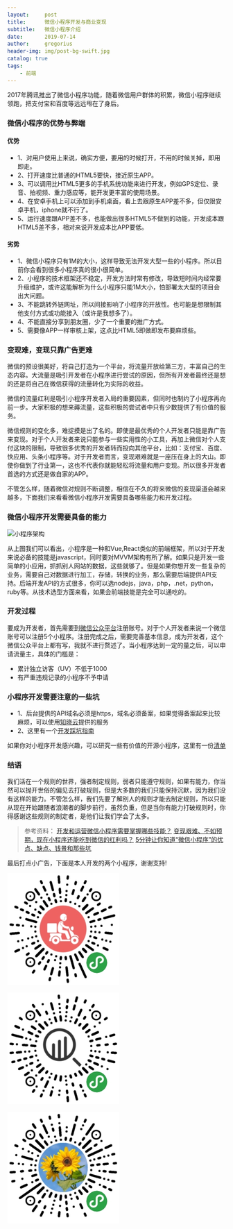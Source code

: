 ```yaml
---
layout:     post
title:      微信小程序开发与商业变现
subtitle:   微信小程序介绍
date:       2019-07-14
author:     gregorius
header-img: img/post-bg-swift.jpg
catalog: true
tags:
    - 前端
---
```


2017年腾讯推出了微信小程序功能，随着微信用户群体的积累，微信小程序继续领跑，把支付宝和百度等远远甩在了身后。

### 微信小程序的优势与弊端

#### 优势

- 1、对用户使用上来说，确实方便，要用的时候打开，不用的时候关掉，即用即走。
- 2、打开速度比普通的HTML5要快，接近原生APP。
-  3、可以调用比HTML5更多的手机系统功能来进行开发，例如GPS定位、录音、拍视频、重力感应等，能开发更丰富的使用场景。
- 4、在安卓手机上可以添加到手机桌面，看上去跟原生APP差不多，但仅限安卓手机，iphone就不行了。
- 5、运行速度跟APP差不多，也能做出很多HTML5不做到的功能，开发成本跟HTML5差不多，相对来说开发成本比APP要低。

#### 劣势
- 1、微信小程序只有1M的大小，这样导致无法开发大型一些的小程序。所以目前你会看到很多小程序真的很小很简单。
- 2、小程序的技术框架还不稳定，开发方法时常有修改，导致短时间内经常要升级维护，或许这能解析为什么小程序只能1M大小，怕部署太大型的项目会出大问题。
- 3、不能跳转外链网址，所以间接影响了小程序的开放性。也可能是想限制其他支付方式或功能接入（或许是我想多了）。
- 4、不能直接分享到朋友圈，少了一个重要的推广方式。
- 5、需要像APP一样审核上架，这点比HTML5即做即发布要麻烦些。

### 变现难，变现只靠广告更难

微信的预设很美好，将自己打造为一个平台，将流量开放给第三方，丰富自己的生态内容。大流量是吸引开发者在小程序进行尝试的原因，但所有开发者最终还是想的还是将自己在微信获得的流量转化为实际的收益。

微信的流量红利是吸引小程序开发者入局的重要因素，但同时也制约了小程序再向前一步。大家积极的想来薅流量，这些积极的尝试者中只有少数提供了有价值的服务。

微信规则的变化多，难捉摸是出了名的。即使是最优秀的个人开发者只能是靠广告来变现。对于个人开发者来说只能参与一些实用性的小工具，再加上微信对个人支付这块的限制，导致很多优秀的开发者转而投向其他平台，比如：支付宝、百度、快应用、头条小程序等。对于开发者而言，变现艰难就是一座压在身上的大山。即使你做到了行业第一，这也不代表你就能轻松将流量和用户变现。所以很多开发者首选的方式还是做自家的APP。

不管怎么样，随着微信对规则不断调整，相信在不久的将来微信的变现渠道会越来越多，下面我们来看看微信小程序开发需要具备哪些能力和开发过程。

### 微信小程序开发需要具备的能力

![小程序架构](https://user-images.githubusercontent.com/13601437/61179139-0dff0000-a62f-11e9-9c6b-1a8379a4955e.png)

从上图我们可以看出，小程序是一种和Vue,React类似的前端框架，所以对于开发来说必备的技能是javascript，同时要对MVVM架构有所了解。如果只是开发一些简单的小应用，抓抓别人网站的数据，这些就够了。但是如果你想开发一些复杂的业务，需要自己对数据进行加工，存储，转换的业务，那么需要后端提供API支持。后端开发API的方式很多，你可以选nodejs，java，php，.net，python，ruby等。从技术选型方面来看，如果会前端技能是完全可以通吃的。

### 开发过程

要成为开发者，首先需要到[微信公众平台](https://mp.weixin.qq.com)注册账号。对于个人开发者来说一个微信账号可以注册5个小程序。注册完成之后，需要完善基本信息，成为开发者，这个微信公众平台上都有写，我就不进行赘述了。当小程序达到一定的量之后，可以申请流量主，具体的门槛是：

- 累计独立访客（UV）不低于1000
- 有严重违规记录的小程序不予申请

### 小程序开发需要注意的一些坑

- 1、后台提供的API域名必须是https，域名必须备案，如果觉得备案起来比较麻烦，可以使用[知晓云](https://cloud.minapp.com/)提供的服务
- 2、这里有一个[开发踩坑指南](https://github.com/senola/wechat-app-issues)

如果你对小程序开发感兴趣，可以研究一些有价值的开源小程序，这里有一份[清单](https://github.com/opendigg/awesome-github-wechat-weapp)

### 结语

我们活在一个规则的世界，强者制定规则，弱者只能遵守规则，如果有能力，你当然可以抛开世俗的偏见去打破规则，但是大多数的我们只能保持沉默，因为我们没有这样的能力。不管怎么样，我们先要了解别人的规则才能去制定规则，所以只能从现在开始跟随者浪潮者的脚步前行，虽然负重，但是当你有能力打破规则时，你得感谢这些规则的制定者，是他们让我们学会了太多。

>参考资料：
[开发和运营微信小程序需要掌握哪些技能？](https://www.zhihu.com/question/50909349)
[变现艰难、不如预期，现在小程序还能吃到微信的红利吗？](http://www.woshipm.com/it/1746023.html)
[5分钟让你知道“微信小程序”的优点、缺点、钱景和那些坑](https://zhuanlan.zhihu.com/p/24827653)

最后打点小广告，下面是本人开发的两个小程序，谢谢支持!

![便查快递](/img/express.jpg)

![视频去水印](/img/videoparse.jpg)

![去水印全网](/img/classification.jpg)









